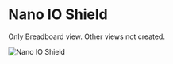# Nano IO Shield
 Only Breadboard view.
 Other views not created.
 
![Nano IO Shield](https://github.com/MindGas/Heating_System/blob/main/NanoIOShield.svg?raw=true)